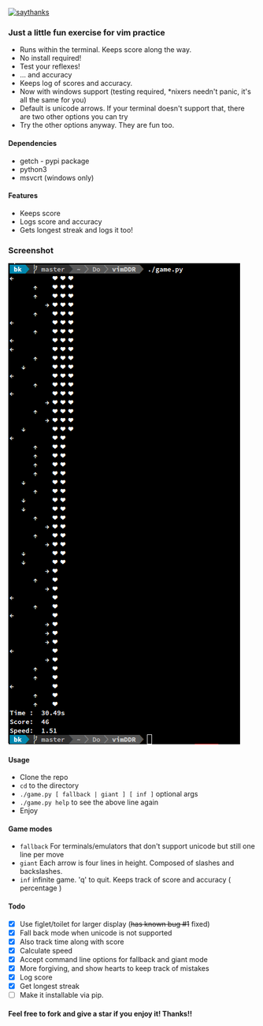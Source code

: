 [![saythanks](https://img.shields.io/badge/say-thanks-ff69b4.svg)](https://saythanks.io/to/BlitzKraft)
### Just a little fun exercise for vim practice
* Runs within the terminal. Keeps score along the way.
* No install required!
* Test your reflexes!
* ... and accuracy 
* Keeps log of scores and accuracy.
* Now with windows support (testing required, \*nixers needn't panic, it's all the same for you)
* Default is unicode arrows. If your terminal doesn't support that, there are two other options you can try
* Try the other options anyway. They are fun too.

#### Dependencies
* getch - pypi package
* python3
* msvcrt (windows only)

#### Features
* Keeps score
* Logs score and accuracy
* Gets longest streak and logs it too!

### Screenshot
![Default mode](./screenshot.png?raw=true "No options given")

#### Usage
* Clone the repo
* `cd` to the directory
* `./game.py [ fallback | giant ] [ inf ]` optional args
* `./game.py help` to see the above line again
* Enjoy

#### Game modes
* `fallback`
    For terminals/emulators that don't support unicode but still one line per move
* `giant`
    Each arrow is four lines in height. Composed of slashes and backslashes.
* `inf`
    infinite game. 'q' to quit. Keeps track of score and accuracy ( percentage )

#### Todo
- [x] Use figlet/toilet for larger display (~~has known bug #1~~ fixed)
- [x] Fall back mode when unicode is not supported
- [x] Also track time along with score
- [x] Calculate speed
- [x] Accept command line options for fallback and giant mode
- [x] More forgiving, and show hearts to keep track of mistakes
- [x] Log score
- [x] Get longest streak
- [ ] Make it installable via pip.

#### Feel free to fork and give a star if you enjoy it! Thanks!!
